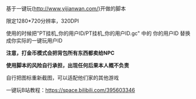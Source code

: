 基于一键玩(http://www.yijianwan.com/)开做的脚本

限定1280*720分辨率，320DPI



使用的时候把"PT挂机_你的用户ID/PT挂机_你的用户ID.gc" 中的 你的用户ID 替换成你实际的一键玩用户ID

**注意，打金币模式会把背包所有东西都卖给NPC**

**使用脚本的风险自行承担，出现任何后果本人概不负责**


自行把图标重新截图，可以适配他们家的其他游戏

一键玩B站教程：https://space.bilibili.com/395603346
